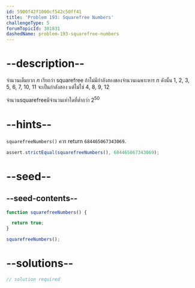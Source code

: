 ```yaml
---
id: 5900f42f1000cf542c50ff41
title: 'Problem 193: Squarefree Numbers'
challengeType: 5
forumTopicId: 301831
dashedName: problem-193-squarefree-numbers
---
```


# --description--


จำนวนเต็มบวก $n$ เรียกว่า squarefree ถ้าไม่มีกำลังสองของจำนวนเฉพาะหาร $n$ ดังนั้น 1, 2, 3, 5, 6, 7, 10, 11 จะเป็นกำลังสอง แต่ไม่ใช่ 4, 8, 9, 12

จำนวนsquarefreeมีจำนวนเท่าใดที่ต่ำกว่า $2^{50}$

# --hints--

`squarefreeNumbers()` ควร return `684465067343069`.

```js
assert.strictEqual(squarefreeNumbers(), 684465067343069);
```

# --seed--

## --seed-contents--

```js
function squarefreeNumbers() {

  return true;
}

squarefreeNumbers();
```

# --solutions--

```js
// solution required
```
